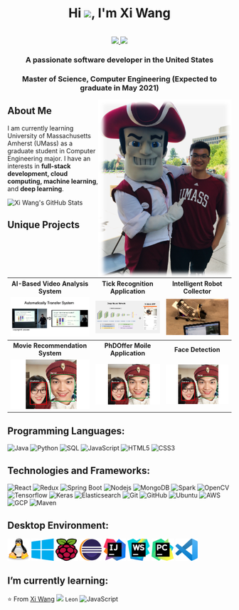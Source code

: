 <!--
*** Thanks for checking out the Best-README-Template. If you have a suggestion
*** that would make this better, please fork the repo and create a pull request
*** or simply open an issue with the tag "enhancement".
*** Thanks again! Now go create something AMAZING! :D
-->

<h1 align="center">Hi <img src="https://raw.githubusercontent.com/iampavangandhi/iampavangandhi/master/gifs/Hi.gif" width="30px">, I'm Xi Wang</h1>
 <p align="center"><br/>
   <a href="https://www.linkedin.com/in/xidaniel">
    <img src="https://img.shields.io/badge/linkedin-Xi Wang-blue">
  </a>
  
  <a href="https://www.algoxi.com">
    <img src="https://img.shields.io/badge/blog-Xi Wang_-red">
  </a>
</p>

<h3 align="center">A passionate software developer in the United States</h3>
<h3 align="center">Master of Science, Computer Engineering (Expected to graduate in May 2021)</h3>
<img src="avatar.png/" align="right" alt="Pulpit rock" width="300" height="400">


## About Me
I am currently learning University of Massachusetts Amherst (UMass) as a graduate student in Computer Engineering major.
I have an interests in **full-stack development, cloud computing, machine learning**, and **deep learning**.


![Xi Wang's GitHub Stats](https://github-readme-stats.vercel.app/api?username=xidaniel&show_icons=true)


## Unique Projects

<table style="width:100%; table-layout:fixed">
  <tr>
    <th>AI-Based Video Analysis System</th>
    <th>Tick Recognition Application</th>
    <th>Intelligent Robot Collector </th>
  </tr>
  <tr>
    <td>
		<a href="https://github.com/">
			<img src="image/thesis result.png" />
		</a>
	</td>
    <td>
		<a href="https://github.com/">
			<img src="image/tick.png" />
		</a>
	</td>
    <td>
		<a href="https://github.com/">
			<img src="image/bot.png" />
		</a>
	</td>
  </tr>
	
  <tr>
    <th>Movie Recommendation System</th>
    <th>PhDOffer Moile Application</th>
    <th>Face Detection</th>
  </tr>
  <tr>
    <td>
		<a href="https://github.com/">
			<img src="image/face.png" />
		</a>
	</td>
    <td>
		<a href="https://github.com/">
			<img src="image/face.png" />
		</a>
	</td>
    <td>
		<a href="https://github.com/">
			<img src="image/face.png" />
		</a>
	</td>
  </tr>	
</table>


## Programming Languages: 
![Java](https://img.shields.io/badge/-Java-black?style=flat-square&logo=java)
![Python](https://img.shields.io/badge/-Python-black?style=flat-square&logo=python)
![SQL](https://img.shields.io/badge/-SQL-black?style=flat-square&logo=sql)
![JavaScript](https://img.shields.io/badge/-JavaScript-black?style=flat-square&logo=javascript)
![HTML5](https://img.shields.io/badge/-HTML5-black?style=flat-square&logo=html5&logoColor=white)
![CSS3](https://img.shields.io/badge/-CSS3-black?style=flat-square&logo=css3)


## Technologies and Frameworks: 
![React](https://img.shields.io/badge/-React-black?style=flat-square&logo=react)
![Redux](https://img.shields.io/badge/-Redux-black?style=flat-square&logo=Redux)
![Spring Boot](https://img.shields.io/badge/-SpringBoot-black?style=flat-square&logo=spring)
![Nodejs](https://img.shields.io/badge/-Nodejs-black?style=flat-square&logo=Node.js)
![MongoDB](https://img.shields.io/badge/-MongoDB-black?style=flat-square&logo=mongodb)
![Spark](https://img.shields.io/badge/-Spark-black?style=flat-square&logo=spark)
![OpenCV](https://img.shields.io/badge/-OpenCV-black?style=flat-square&logo=opencv)
![Tensorflow](https://img.shields.io/badge/-Tensorflow-black?style=flat-square&logo=tensorflow)
![Keras](https://img.shields.io/badge/-Keras-black?style=flat-square&logo=keras)
![Elasticsearch](https://img.shields.io/badge/-Elasticsearch-black?style=flat-square&logo=elasticsearch)
![Git](https://img.shields.io/badge/-Git-black?style=flat-square&logo=git)
![GitHub](https://img.shields.io/badge/-GitHub-black?style=flat-square&logo=github)
![Ubuntu](https://img.shields.io/badge/-Ubuntu-black?style=flat-square&logo=ubuntu)
![AWS](https://img.shields.io/badge/-AWS-black?style=flat-square&logo=aws)
![GCP](https://img.shields.io/badge/-GCP-black?style=flat-square&logo=googlecloud)
![Maven](https://img.shields.io/badge/-Maven-black?style=flat-square&logo=maven)

## Desktop Environment:
<p align="left">
  <img style="margin: auto;" src="icons/linux-tux.svg" alt=slack width="50" height="50"/>
  <img style="margin: auto;" src="icons/microsoft-windows.svg" alt=slack width="50" height="50"/>
  <img style="margin: auto;" src="icons/raspberry-pi.svg" alt=slack width="50" height="50"/>
  <img style="margin: auto;" src="icons/eclipse.svg" alt=slack width="50" height="50"/>
  <img style="margin: auto;" src="icons/intellij-idea.svg" alt=slack width="50" height="50"/>
  <img style="margin: auto;" src="icons/webstorm.svg" alt=slack width="50" height="50"/>
  <img style="margin: auto;" src="icons/pycharm.svg" alt=slack width="50" height="50"/>
  <img style="margin: auto;" src="icons/visual-studio-code.svg" alt=slack width="50" height="50"/>
  
</p>

## I’m currently learning:

⭐️ From [Xi Wang](https://github.com/xidaniel) <img src="https://media.giphy.com/media/LnQjpWaON8nhr21vNW/giphy.gif" width="60">  ```Leon```
![JavaScript](https://img.shields.io/badge/-JavaScript-black?style=flat-square&logo=javascript)

